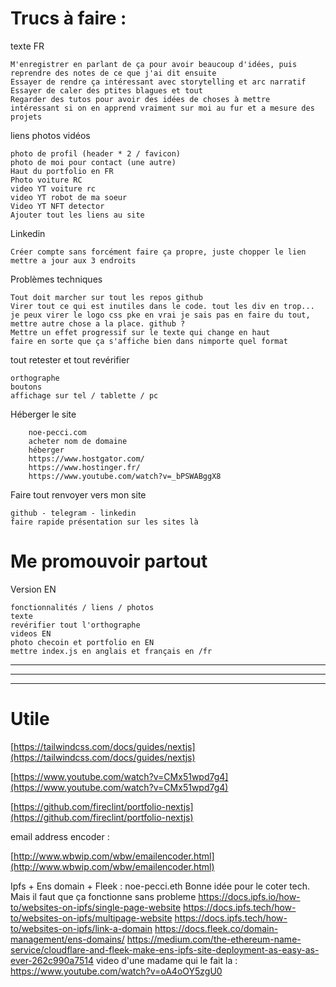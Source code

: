 # Trucs à faire :

texte FR

    M'enregistrer en parlant de ça pour avoir beaucoup d'idées, puis reprendre des notes de ce que j'ai dit ensuite
    Essayer de rendre ça intéressant avec storytelling et arc narratif
    Essayer de caler des ptites blagues et tout
    Regarder des tutos pour avoir des idées de choses à mettre
    intéressant si on en apprend vraiment sur moi au fur et a mesure des projets

liens photos vidéos

    photo de profil (header * 2 / favicon)
    photo de moi pour contact (une autre)
    Haut du portfolio en FR
    Photo voiture RC
    video YT voiture rc
    video YT robot de ma soeur
    Video YT NFT detector
    Ajouter tout les liens au site

Linkedin

    Créer compte sans forcément faire ça propre, juste chopper le lien
    mettre a jour aux 3 endroits

Problèmes techniques

    Tout doit marcher sur tout les repos github
    Virer tout ce qui est inutiles dans le code. tout les div en trop...
    je peux virer le logo css pke en vrai je sais pas en faire du tout, mettre autre chose a la place. github ?
    Mettre un effet progressif sur le texte qui change en haut
    faire en sorte que ça s'affiche bien dans nimporte quel format

tout retester et tout revérifier

    orthographe
    boutons
    affichage sur tel / tablette / pc

Héberger le site

        noe-pecci.com
        acheter nom de domaine
        héberger
        https://www.hostgator.com/
        https://www.hostinger.fr/
        https://www.youtube.com/watch?v=_bPSWABggX8

Faire tout renvoyer vers mon site

    github - telegram - linkedin
    faire rapide présentation sur les sites là

# Me promouvoir partout

Version EN

    fonctionnalités / liens / photos
    texte
    revérifier tout l'orthographe
    videos EN
    photo checoin et portfolio en EN
    mettre index.js en anglais et français en /fr

---

---

---

# Utile

[https://tailwindcss.com/docs/guides/nextjs](https://tailwindcss.com/docs/guides/nextjs)

[https://www.youtube.com/watch?v=CMx51wpd7g4](https://www.youtube.com/watch?v=CMx51wpd7g4)

[https://github.com/fireclint/portfolio-nextjs](https://github.com/fireclint/portfolio-nextjs)

email address encoder :

[http://www.wbwip.com/wbw/emailencoder.html](http://www.wbwip.com/wbw/emailencoder.html)

Ipfs + Ens domain + Fleek :
noe-pecci.eth
Bonne idée pour le coter tech. Mais il faut que ça fonctionne sans probleme
https://docs.ipfs.io/how-to/websites-on-ipfs/single-page-website
https://docs.ipfs.tech/how-to/websites-on-ipfs/multipage-website
https://docs.ipfs.tech/how-to/websites-on-ipfs/link-a-domain
https://docs.fleek.co/domain-management/ens-domains/
https://medium.com/the-ethereum-name-service/cloudflare-and-fleek-make-ens-ipfs-site-deployment-as-easy-as-ever-262c990a7514
video d'une madame qui le fait la : https://www.youtube.com/watch?v=oA4oOY5zgU0
